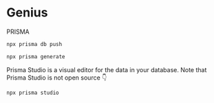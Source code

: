 # Genius

PRISMA
```bash
npx prisma db push
```
```bash
npx prisma generate
```
Prisma Studio is a visual editor for the data in your database. Note that Prisma Studio is not open source 👇
```bash
npx prisma studio
```
